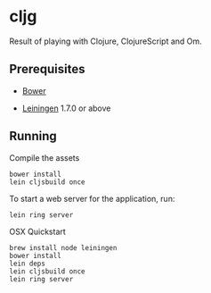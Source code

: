 # cljg

Result of playing with Clojure, ClojureScript and Om.

## Prerequisites

* [Bower](http://bower.io/)

* [Leiningen][1] 1.7.0 or above

[1]: https://github.com/technomancy/leiningen

## Running

Compile the assets

    bower install
    lein cljsbuild once

To start a web server for the application, run:

    lein ring server

OSX Quickstart

    brew install node leiningen
    bower install
    lein deps
    lein cljsbuild once
    lein ring server
